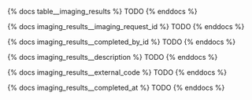 {% docs table__imaging_results %}
TODO
{% enddocs %}

{% docs imaging_results__imaging_request_id %}
TODO
{% enddocs %}

{% docs imaging_results__completed_by_id %}
TODO
{% enddocs %}

{% docs imaging_results__description %}
TODO
{% enddocs %}

{% docs imaging_results__external_code %}
TODO
{% enddocs %}

{% docs imaging_results__completed_at %}
TODO
{% enddocs %}
